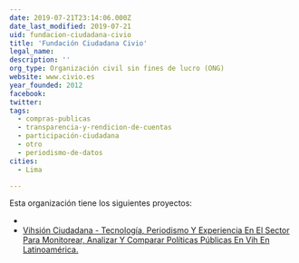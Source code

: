 ```yaml
---
date: 2019-07-21T23:14:06.000Z
date_last_modified: 2019-07-21
uid: fundacion-ciudadana-civio
title: 'Fundación Ciudadana Civio'
legal_name: 
description: ''
org_type: Organización civil sin fines de lucro (ONG)
website: www.civio.es
year_founded: 2012
facebook: 
twitter: 
tags:
  - compras-publicas
  - transparencia-y-rendicion-de-cuentas
  - participación-ciudadana
  - otro
  - periodismo-de-datos
cities: 
  - Lima

---
```


Esta organización tiene los siguientes proyectos:

- [](/proyectos/vihsion-ciudadana-tecnologia-periodismo-y-experiencia-en-el-sector-para-monitorear-analizar-y-comparar-politicas-publicas-en-vih-en-latinoamerica)
- [Vihsión Ciudadana - Tecnología, Periodismo Y Experiencia En El Sector Para Monitorear, Analizar Y Comparar Políticas Públicas En Vih En Latinoamérica.](/proyectos/vihsion-ciudadana-tecnologia-periodismo-y-experiencia-en-el-sector-para-monitorear-analizar-y-comparar-politicas-publicas-en-vih-en-latinoamerica)
